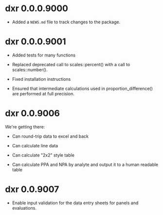 # dxr 0.0.0.9000

* Added a `NEWS.md` file to track changes to the package.

# dxr 0.0.0.9001

* Added tests for many functions

* Replaced deprecated call to scales::percent() with a call to scales::number().

* Fixed installation instructions

* Ensured that intermediate calculations used in proportion_difference() are 
  performed at full precision. 
  
# dxr 0.0.9006

We're getting there: 

* Can round-trip data to excel and back

* Can calculate line data

* Can calculate "2x2" style table

* Can calculate PPA and NPA by analyte and output it to a human readable table

# dxr 0.0.9007

* Enable input validation for the data entry sheets for panels and evaluations.
